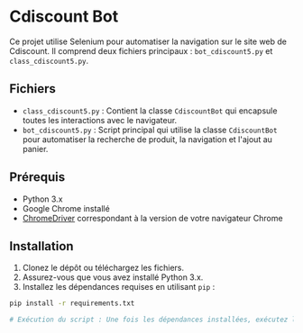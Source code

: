 # Cdiscount Bot

Ce projet utilise Selenium pour automatiser la navigation sur le site web de Cdiscount. Il comprend deux fichiers principaux : `bot_cdiscount5.py` et `class_cdiscount5.py`.

## Fichiers

- `class_cdiscount5.py` : Contient la classe `CdiscountBot` qui encapsule toutes les interactions avec le navigateur.
- `bot_cdiscount5.py` : Script principal qui utilise la classe `CdiscountBot` pour automatiser la recherche de produit, la navigation et l'ajout au panier.

## Prérequis

- Python 3.x
- Google Chrome installé
- [ChromeDriver](https://sites.google.com/a/chromium.org/chromedriver/) correspondant à la version de votre navigateur Chrome

## Installation

1. Clonez le dépôt ou téléchargez les fichiers.
2. Assurez-vous que vous avez installé Python 3.x.
3. Installez les dépendances requises en utilisant `pip` :

```bash
pip install -r requirements.txt

# Exécution du script : Une fois les dépendances installées, exécutez le script bot_cdiscount5.py => python bot_cdiscount5.py



